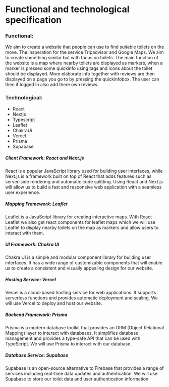 # Functional and technological specification

### Functional:
We aim to create a website that people can use to find suitable toilets on the move. The insperation for the service  Tripadvisor and Google Maps. We aim to create something similar but with focus on toilets. The main function of the website is a map where nearby toilets are displayed as markers, when a marker is pressed some quickinfo using tags and icons about the toilet should be displayed. More elaborate info together with reviews are then displayed on a page you go to by pressing the quickinfobox. The user can then if logged in also add there own reviews.

### Technological:

- React
- Nextjs
- Typescript
- Leaflet
- ChakraUi
- Vercel
- Prisma
- Supabase

##### Client Framework: React and Next.js
React is a popular JavaScript library used for building user interfaces, while Next.js is a framework built on top of React that adds features such as server-side rendering and automatic code splitting. Using React and Next.js will allow us to build a fast and responsive web application with a seamless user experience.

##### Mapping Framework: Leaflet
Leaflet is a JavaScript library for creating interactive maps. With React Leaflet we also get react components for leaflet maps which we will use Leaflet to display nearby toilets on the map as markers and allow users to interact with them.

##### UI Framework: Chakra UI
Chakra UI is a simple and modular component library for building user interfaces. It has a wide range of customizable components that will enable us to create a consistent and visually appealing design for our website.

##### Hosting Service: Vercel
Vercel is a cloud-based hosting service for web applications. It supports serverless functions and provides automatic deployment and scaling. We will use Vercel to deploy and host our website.

##### Backend Framework: Prisma
Prisma is a modern database toolkit that provides an ORM (Object Relational Mapping) layer to interact with databases. It simplifies database management and provides a type-safe API that can be used with TypeScript. We will use Prisma to interact with our database.

##### Database Service: Supabase
Supabase is an open-source alternative to Firebase that provides a range of services including real-time data updates and authentication. We will use Supabase to store our toilet data and user authentication information.
